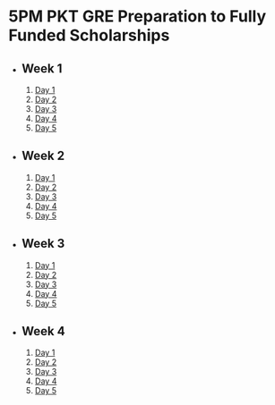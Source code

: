 # 5PM PKT GRE Preparation to Fully Funded Scholarships

- ## Week 1

   1. [Day 1](https://www.facebook.com/iCodeguru/videos/448958854871856)
   2. [Day 2](https://www.facebook.com/iCodeguru/videos/1221032522448841)
   3. [Day 3](https://www.facebook.com/iCodeguru/videos/2513878632144229)
   4. [Day 4](https://www.facebook.com/iCodeguru/videos/536087225496503)
   5. [Day 5](https://www.facebook.com/iCodeguru/videos/502834809324775)

- ## Week 2

   1. [Day 1](https://www.facebook.com/iCodeguru/videos/3892703387681786)
   2. [Day 2](https://www.facebook.com/iCodeguru/videos/895166668615232)
   3. [Day 3](https://www.facebook.com/iCodeguru/videos/1572644066981816)
   4. [Day 4](https://www.facebook.com/iCodeguru/videos/503206239296664)
   5. [Day 5](https://www.facebook.com/iCodeguru/videos/27929795233286109)

- ## Week 3

   1. [Day 1](https://www.facebook.com/iCodeguru/videos/557120200176539)
   2. [Day 2](https://www.facebook.com/iCodeguru/videos/919355050008262)
   3. [Day 3](https://www.facebook.com/iCodeguru/videos/2551112338415304)
   4. [Day 4](https://www.facebook.com/iCodeguru/videos/531731482806131)
   5. [Day 5](https://www.facebook.com/iCodeguru/videos/394613293702843)

- ## Week 4

   1. [Day 1](https://www.facebook.com/iCodeguru/videos/375011219025269)
   2. [Day 2](https://www.facebook.com/iCodeguru/videos/334618459711439)
   3. [Day 3](https://www.facebook.com/iCodeguru/videos/410985705182504)
   4. [Day 4](https://www.facebook.com/iCodeguru/videos/615871137503764)
   5. [Day 5](https://www.facebook.com/iCodeguru/videos/3953657468188573)

<!-- - ## Week 

   1. [Day 1](https://www.facebook.com/iCodeguru/videos/2709877542533087)
   2. [Day 2](https://www.facebook.com/iCodeguru/videos/509546131906259)
   3. [Day 3](https://www.facebook.com/iCodeguru/videos/488202937540584)
   4. [Day 4](https://www.facebook.com/iCodeguru/videos/1505067786807541)
   5. [Day 5](https://www.facebook.com/iCodeguru/videos/548876874399463) -->

<!-- - ## Week 

   1. [Day 1]()
   2. [Day 2]()
   3. [Day 3]()
   4. [Day 4]()
   5. [Day 5]() -->